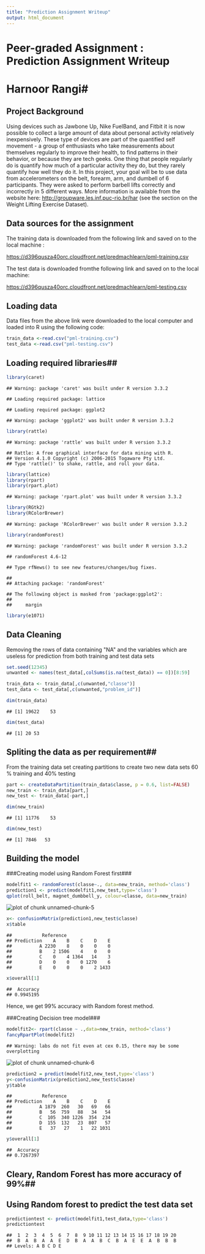 ```yaml
---
title: "Prediction Assignment Writeup"
output: html_document
---
```

# Peer-graded Assignment : Prediction Assignment Writeup #
# Harnoor Rangi#


## Project Background ##
Using devices such as Jawbone Up, Nike FuelBand, and Fitbit it is now possible to collect a large amount of data about personal activity relatively inexpensively. These type of devices are part of the quantified self movement - a group of enthusiasts who take measurements about themselves regularly to improve their health, to find patterns in their behavior, or because they are tech geeks. One thing that people regularly do is quantify how much of a particular activity they do, but they rarely quantify how well they do it. In this project, your goal will be to use data from accelerometers on the belt, forearm, arm, and dumbell of 6 participants. They were asked to perform barbell lifts correctly and incorrectly in 5 different ways. More information is available from the website here: http://groupware.les.inf.puc-rio.br/har (see the section on the Weight Lifting Exercise Dataset).

## Data sources for the assignment ##

The training data is downloaded from the following link and saved on to the local machine : 

https://d396qusza40orc.cloudfront.net/predmachlearn/pml-training.csv

The test data is downloaded fromthe following link and saved on to the local machine:

https://d396qusza40orc.cloudfront.net/predmachlearn/pml-testing.csv

## Loading data ##

Data files from the above link were downloaded to the local computer and loaded into R using the following code:

```r
train_data <-read.csv("pml-training.csv")
test_data <-read.csv("pml-testing.csv")
```

## Loading required libraries##

```r
library(caret)
```

```
## Warning: package 'caret' was built under R version 3.3.2
```

```
## Loading required package: lattice
```

```
## Loading required package: ggplot2
```

```
## Warning: package 'ggplot2' was built under R version 3.3.2
```

```r
library(rattle)
```

```
## Warning: package 'rattle' was built under R version 3.3.2
```

```
## Rattle: A free graphical interface for data mining with R.
## Version 4.1.0 Copyright (c) 2006-2015 Togaware Pty Ltd.
## Type 'rattle()' to shake, rattle, and roll your data.
```

```r
library(lattice)
library(rpart)
library(rpart.plot)
```

```
## Warning: package 'rpart.plot' was built under R version 3.3.2
```

```r
library(RGtk2)
library(RColorBrewer)
```

```
## Warning: package 'RColorBrewer' was built under R version 3.3.2
```

```r
library(randomForest)
```

```
## Warning: package 'randomForest' was built under R version 3.3.2
```

```
## randomForest 4.6-12
```

```
## Type rfNews() to see new features/changes/bug fixes.
```

```
## 
## Attaching package: 'randomForest'
```

```
## The following object is masked from 'package:ggplot2':
## 
##     margin
```

```r
library(e1071)
```

## Data Cleaning ##
Removing the rows of data containing "NA" and the variables which are useless for prediction from both training and test data sets

```r
set.seed(12345)
unwanted <- names(test_data[,colSums(is.na(test_data)) == 0])[8:59]

train_data <- train_data[,c(unwanted,"classe")]
test_data <- test_data[,c(unwanted,"problem_id")]

dim(train_data)
```

```
## [1] 19622    53
```

```r
dim(test_data)
```

```
## [1] 20 53
```

## Spliting the data as per requirement##
From the training data set creating partitions to create two new data sets 60 % training and 40% testing

```r
part <- createDataPartition(train_data$classe, p = 0.6, list=FALSE)
new_train <- train_data[part,]
new_test <- train_data[-part,]

dim(new_train)
```

```
## [1] 11776    53
```

```r
dim(new_test)
```

```
## [1] 7846   53
```

## Building the model ##

###Creating model using Random Forest first###


```r
modelfit1 <- randomForest(classe~., data=new_train, method='class')
prediction1 <- predict(modelfit1,new_test,type='class')
qplot(roll_belt, magnet_dumbbell_y, colour=classe, data=new_train)
```

![plot of chunk unnamed-chunk-5](figure/unnamed-chunk-5-1.png)

```r
x<- confusionMatrix(prediction1,new_test$classe)
x$table
```

```
##           Reference
## Prediction    A    B    C    D    E
##          A 2230    8    0    0    0
##          B    2 1506    4    0    0
##          C    0    4 1364   14    3
##          D    0    0    0 1270    6
##          E    0    0    0    2 1433
```

```r
x$overall[1]
```

```
##  Accuracy 
## 0.9945195
```

Hence, we get 99% accuracy with Random forest method. 

###Creating Decision tree model### 

```r
modelfit2<- rpart(classe ~ .,data=new_train, method='class')
fancyRpartPlot(modelfit2)
```

```
## Warning: labs do not fit even at cex 0.15, there may be some overplotting
```

![plot of chunk unnamed-chunk-6](figure/unnamed-chunk-6-1.png)

```r
prediction2 = predict(modelfit2,new_test,type='class')
y<-confusionMatrix(prediction2,new_test$classe)
y$table
```

```
##           Reference
## Prediction    A    B    C    D    E
##          A 1879  260   30   69   66
##          B   56  759   88   34   54
##          C  105  340 1226  354  234
##          D  155  132   23  807   57
##          E   37   27    1   22 1031
```

```r
y$overall[1]
```

```
##  Accuracy 
## 0.7267397
```

## Cleary, Random Forest has more accuracy of 99%##

## Using Random forest to predict the test data set ##

```r
predictiontest <- predict(modelfit1,test_data,type='class')
predictiontest
```

```
##  1  2  3  4  5  6  7  8  9 10 11 12 13 14 15 16 17 18 19 20 
##  B  A  B  A  A  E  D  B  A  A  B  C  B  A  E  E  A  B  B  B 
## Levels: A B C D E
```


